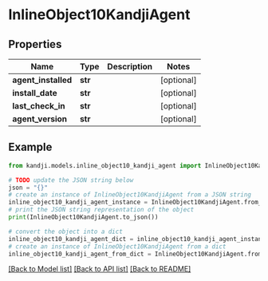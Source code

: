 # InlineObject10KandjiAgent


## Properties

Name | Type | Description | Notes
------------ | ------------- | ------------- | -------------
**agent_installed** | **str** |  | [optional] 
**install_date** | **str** |  | [optional] 
**last_check_in** | **str** |  | [optional] 
**agent_version** | **str** |  | [optional] 

## Example

```python
from kandji.models.inline_object10_kandji_agent import InlineObject10KandjiAgent

# TODO update the JSON string below
json = "{}"
# create an instance of InlineObject10KandjiAgent from a JSON string
inline_object10_kandji_agent_instance = InlineObject10KandjiAgent.from_json(json)
# print the JSON string representation of the object
print(InlineObject10KandjiAgent.to_json())

# convert the object into a dict
inline_object10_kandji_agent_dict = inline_object10_kandji_agent_instance.to_dict()
# create an instance of InlineObject10KandjiAgent from a dict
inline_object10_kandji_agent_from_dict = InlineObject10KandjiAgent.from_dict(inline_object10_kandji_agent_dict)
```
[[Back to Model list]](../README.md#documentation-for-models) [[Back to API list]](../README.md#documentation-for-api-endpoints) [[Back to README]](../README.md)


